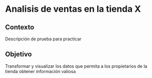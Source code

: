 # Analisis de ventas en la tienda X

## Contexto

Descripción de prueba para practicar

## Objetivo 
Transformar y visualizar los datos que permita a los propietarios de la tienda obtener información valiosa

